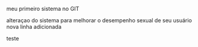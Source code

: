 meu primeiro sistema no GIT

alteraçao do sistema para melhorar o desempenho sexual de seu usuário 
nova linha adicionada

teste
